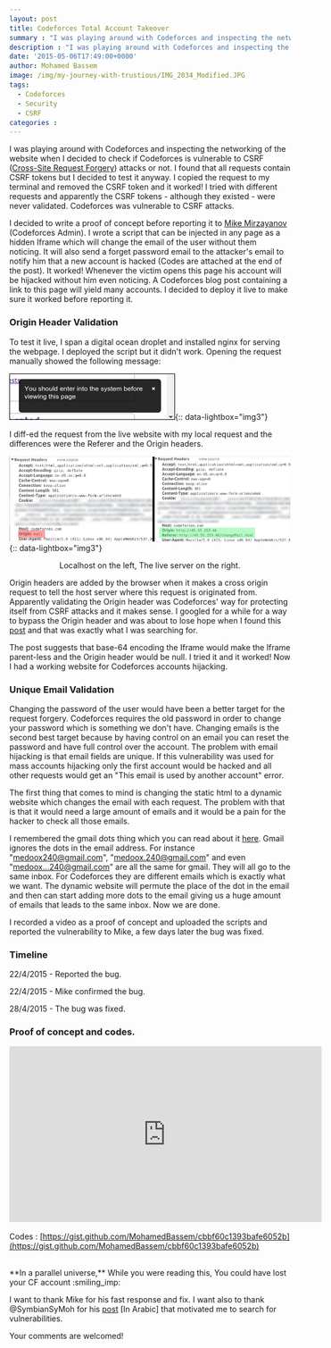 ```yaml
---
layout: post
title: Codeforces Total Account Takeover
summary : "I was playing around with Codeforces and inspecting the networking of the website when I decided to check if Codeforces is vulnerable to CSRF attacks or not. I found that all requests contain CSRF tokens but I decided to test it anyway. I copied the request to my terminal and removed the CSRF token and it worked! I tried with different requests and apparently the CSRF tokens - although they existed - were never validated. Codeforces was vulnerable to CSRF attacks."
description : "I was playing around with Codeforces and inspecting the networking of the website when I decided to check if Codeforces is vulnerable to CSRF attacks or not. I found that all requests contain CSRF tokens but I decided to test it anyway. I copied the request to my terminal and removed the CSRF token and it worked! I tried with different requests and apparently the CSRF tokens - although they existed - were never validated. Codeforces was vulnerable to CSRF attacks."
date: '2015-05-06T17:49:00+0000'
author: Mohamed Bassem
image: /img/my-journey-with-trustious/IMG_2034_Modified.JPG
tags:
  - Codeforces
  - Security
  - CSRF
categories :
---
```


I was playing around with Codeforces and inspecting the networking of the website when I decided to check if Codeforces is vulnerable to CSRF ([Cross-Site Request Forgery](http://en.wikipedia.org/wiki/Cross-site_request_forgery)) attacks or not. I found that all requests contain CSRF tokens but I decided to test it anyway. I copied the request to my terminal and removed the CSRF token and it worked! I tried with different requests and apparently the CSRF tokens - although they existed - were never validated. Codeforces was vulnerable to CSRF attacks.

I decided to write a proof of concept before reporting it to [Mike Mirzayanov](http://codeforces.com/profile/MikeMirzayanov) (Codeforces Admin). I wrote a script that can be injected in any page as a hidden Iframe which will change the email of the user without them noticing. It will also send a forget password email to the attacker's email to notify him that a new account is hacked (Codes are attached at the end of the post). It worked! Whenever the victim opens this page his account will be hijacked without him even noticing. A Codeforces blog post containing a link to this page will yield many accounts. I decided to deploy it live to make sure it worked before reporting it.

### Origin Header Validation
To test it live, I span a digital ocean droplet and installed nginx for serving the webpage. I deployed the script but it didn't work. Opening the request manually showed the following message:

[![CF CSRF Protection](/img/codeforces-csrf/csrf-protection.png)](/img/codeforces-csrf/csrf-protection.png){:: data-lightbox="img3"}

I diff-ed the request from the live website with my local request and the differences were the Referer and the Origin headers.

[![Request Headers diff](/img/codeforces-csrf/headers-diff.png)](/img/codeforces-csrf/headers-diff.png){:: data-lightbox="img3"}

<p align="center" class="image-caption">Localhost on the left, The live server on the right.</p>


Origin headers are added by the browser when it makes a cross origin request to tell the host server where this request is originated from. Apparently validating the Origin header was Codeforces' way for protecting itself from CSRF attacks and it makes sense. I googled for a while for a way to bypass the Origin header and was about to lose hope when I found this [post](http://garage4hackers.com/showthread.php?t=6023) and that was exactly what I was searching for.

The post suggests that base-64 encoding the Iframe would make the Iframe parent-less and the Origin header would be null. I tried it and it worked! Now I had a working website for Codeforces accounts hijacking.

### Unique Email Validation
Changing the password of the user would have been a better target for the request forgery. Codeforces requires the old password in order to change your password which is something we don't have. Changing emails is the second best target because by having control on an email you can reset the password and have full control over the account. The problem with email hijacking is that email fields are unique. If this vulnerability was used for mass accounts hijacking only the first account would be hacked and all other requests would get an "This email is used by another account" error.

The first thing that comes to mind is changing the static html to a dynamic website which changes the email with each request. The problem with that is that it would need a large amount of emails and it would be a pain for the hacker to check all those emails.

I remembered the gmail dots thing which you can read about it [here](https://support.google.com/mail/answer/10313?hl=en). Gmail ignores the dots in the email address. For instance "medoox240@gmail.com", "medoox.240@gmail.com" and even "medoox...240@gmail.com" are all the same for gmail. They will all go to the same inbox. For Codeforces they are different emails which is exactly what we want. The dynamic website will permute the place of the dot in the email and then can start adding more dots to the email giving us a huge amount of emails that leads to the same inbox. Now we are done.

I recorded a video as a proof of concept and uploaded the scripts and reported the vulnerability to Mike, a few days later the bug was fixed.

### Timeline
22/4/2015 - Reported the bug.

22/4/2015 - Mike confirmed the bug.

28/4/2015 - The bug was fixed.


### Proof of concept and codes.

<iframe width="560" height="315" src="https://www.youtube.com/embed/Znw9bpa-sWk?rel=0" frameborder="0" allowfullscreen></iframe>

Codes : [https://gist.github.com/MohamedBassem/cbbf60c1393bafe6052b](https://gist.github.com/MohamedBassem/cbbf60c1393bafe6052b)

<br />
**In a parallel universe,** While you were reading this, You could have lost your CF account :smiling_imp:

I want to thank Mike for his fast response and fix. I want also to thank @SymbianSyMoh for his [post](https://www.facebook.com/SymbianSyMoh/posts/1111635182184901?pnref=story) [In Arabic] that motivated me to search for vulnerabilities.

Your comments are welcomed!
